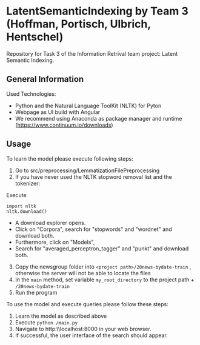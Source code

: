 # LatentSemanticIndexing by Team 3 (Hoffman, Portisch, Ulbrich, Hentschel) 
Repository for Task 3 of the Information Retrival team project: Latent Semantic Indexing.

## General Information

Used Technologies:
- Python and the Natural Language ToolKit (NLTK) for Pyton
- Webpage as UI build with Angular
- We recommend using Anaconda as package manager and runtime (https://www.continuum.io/downloads)

## Usage

To learn the model please execute following steps:
1. Go to src/preprocessing/LemmatizationFilePreprocessing
2. If you have never used the NLTK stopword removal list and the tokenizer:

 Execute 
 
    import nltk
    nltk.download()

- A download explorer opens.
- Click on "Corpora", search for "stopwords" and "wordnet" and download both.
- Furthermore, click on "Models",
- Search for "averaged_perceptron_tagger" and "punkt" and download both.

3. Copy the newsgroup folder into ``<project path>/20news-bydate-train`` , otherwise the server will not be able to locate the files
3. In the ``main`` method, set variable ``my_root_directory`` to the project path + ``/20news-bydate-train`` 
4. Run the program

To use the model and execute queries please follow these steps:
1. Learn the model as described above
2. Execute ``python /main.py``
3. Navigate to http:\\\\localhost:8000 in your web browser.
4. If successful, the user interface of the search should appear.
